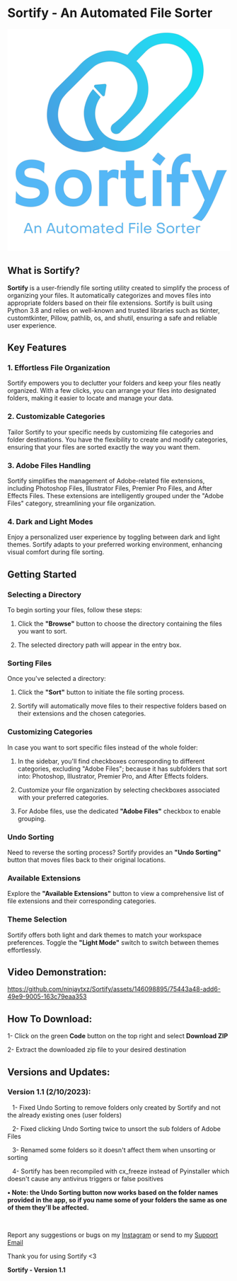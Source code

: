 # Sortify - An Automated File Sorter

![Sortify Logo](Documentation%20assets/Sortify%20logo.png)

## What is Sortify?

**Sortify** is a user-friendly file sorting utility created to simplify the process of organizing your files. It automatically categorizes and moves files into appropriate folders based on their file extensions. Sortify is built using Python 3.8 and relies on well-known and trusted libraries such as tkinter, customtkinter, Pillow, pathlib, os, and shutil, ensuring a safe and reliable user experience.


## Key Features

### 1. Effortless File Organization

Sortify empowers you to declutter your folders and keep your files neatly organized. With a few clicks, you can arrange your files into designated folders, making it easier to locate and manage your data.

### 2. Customizable Categories

Tailor Sortify to your specific needs by customizing file categories and folder destinations. You have the flexibility to create and modify categories, ensuring that your files are sorted exactly the way you want them.

### 3. Adobe Files Handling

Sortify simplifies the management of Adobe-related file extensions, including Photoshop Files, Illustrator Files, Premier Pro Files, and After Effects Files. These extensions are intelligently grouped under the "Adobe Files" category, streamlining your file organization.

### 4. Dark and Light Modes

Enjoy a personalized user experience by toggling between dark and light themes. Sortify adapts to your preferred working environment, enhancing visual comfort during file sorting.

## Getting Started

### Selecting a Directory

To begin sorting your files, follow these steps:

1. Click the **"Browse"** button to choose the directory containing the files you want to sort.

2. The selected directory path will appear in the entry box.

### Sorting Files

Once you've selected a directory:

1. Click the **"Sort"** button to initiate the file sorting process.

2. Sortify will automatically move files to their respective folders based on their extensions and the chosen categories.

### Customizing Categories

In case you want to sort specific files instead of the whole folder:

1. In the sidebar, you'll find checkboxes corresponding to different categories, excluding "Adobe Files"; because it has subfolders that sort into: Photoshop, Illustrator, Premier Pro, and After Effects folders.

2. Customize your file organization by selecting checkboxes associated with your preferred categories.

3. For Adobe files, use the dedicated **"Adobe Files"** checkbox to enable grouping.

### Undo Sorting

Need to reverse the sorting process? Sortify provides an **"Undo Sorting"** button that moves files back to their original locations.


### Available Extensions

Explore the **"Available Extensions"** button to view a comprehensive list of file extensions and their corresponding categories.

### Theme Selection

Sortify offers both light and dark themes to match your workspace preferences. Toggle the **"Light Mode"** switch to switch between themes effortlessly.



## Video Demonstration:




https://github.com/ninjaytxz/Sortify/assets/146098895/75443a48-add6-49e9-9005-163c79eaa353






## How To Download:

1- Click on the green **Code** button on the top right and select **Download ZIP**

2- Extract the downloaded zip file to your desired destination


## Versions and Updates:
### Version 1.1 (2/10/2023): 

&ensp; 1- Fixed Undo Sorting to remove folders only created by Sortify and not the already existing ones (user folders)


&ensp; 2- Fixed clicking Undo Sorting twice to unsort the sub folders of Adobe Files


&ensp; 3- Renamed some folders so it doesn't affect them when unsorting or sorting


&ensp; 4- Sortify has been recompiled with cx_freeze instead of Pyinstaller which doesn't cause any antivirus triggers or false positives



 **• Note: the Undo Sorting button now works based on the folder names provided in the app, so if you name some of your folders the same as one of them they'll be affected.**


&emsp;




Report any suggestions or bugs on my [Instagram](https://www.instagram.com/ninjaytxz86) or send to my [Support Email](mailto:ninjaytxz.help@gmail.com)



Thank you for using Sortify <3



**Sortify - Version 1.1**
